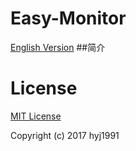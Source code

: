 # Easy-Monitor
[English Version](README.md)
##简介

# License

[MIT License](LICENSE)

Copyright (c) 2017 hyj1991